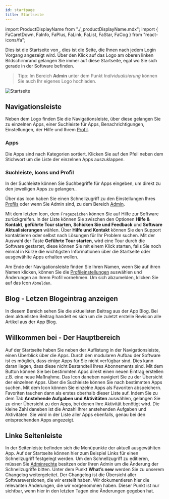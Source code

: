 ```yaml
---
id: startpage
title: Startseite
---
```


import ProductDisplayName from "./\_productDisplayName.mdx";
import { FaCaretDown, FaInfo, FaPlus, FaLink, FaList, FaStar, FaCog } from "react-icons/fa";

Dies ist die Startseite von <ProductDisplayName/>, dies ist die Seite, die Ihnen nach jedem Login Vorgang angezeigt wird. Über den Klick auf das <ProductDisplayName/> Logo am oberen linken Bildschirmrand gelangen Sie immer auf diese Startseite, egal wo Sie sich gerade in der Software befinden.

> Tipp: Im Bereich **Admin** unter dem Punkt _Individualisierung_ können Sie auch Ihr eigenes Logo hochladen.

![Startseite](https://caqadmin.blob.core.windows.net/public-screenshots/manual-screenshots/Screenshot%202021-08-18%20152706%20birthday-startpage.png)

## Navigationsleiste

Neben dem <ProductDisplayName/> Logo finden Sie die Navigationsleiste, über diese gelangen Sie zu einzelnen Apps, einer Suchleiste für Apps, Benachrichtigungen, Einstellungen, der Hilfe und Ihrem [Profil](account/profile).

### Apps

Die Apps sind nach Kategorien sortiert. Klicken Sie auf den Pfeil neben dem Stichwort um die Liste der einzelnen Apps auszuklappen.

### Suchleiste, Icons und Profil

In der Suchleiste können Sie Suchbegriffe für Apps eingeben, um direkt zu den jeweiligen Apps zu gelangen..

Über das Icon <FaCog/> haben Sie einen Schnellzugriff zu den Einstellungen Ihres [Profils](account/profile) oder wenn Sie Admin sind, zu dem Bereich [Admin](apps/admin.mdx).

Mit dem letzten Icon, dem <code>Fragezeichen</code> können Sie auf Hilfe zur <ProductDisplayName/> Software zurückgreifen.
In der Liste können Sie zwischen den Optionen **Hilfe & Kontakt**, **geführte Tour starten**, **Schicken Sie und Feedback** und **Software Aktualisierungen** wählen.
Über **Hilfe und Kontakt** können Sie den Support kontaktieren oder selbst nach Lösungen für Ihr Problem suchen.
Mit der Auswahl der Taste **Geführte Tour starten**, wird eine Tour durch die <ProductDisplayName/> Software gestartet, diese können Sie mit einem Klick starten, falls Sie noch einmal in Kürze die wichtigsten Informationen über die Startseite oder ausgewählte Apps erhalten wollen.

Am Ende der Navigationsleiste finden Sie Ihren Namen, wenn Sie auf ihren Namen klicken, können Sie die [Profileinstellungen](account/profile) auswählen und Änderungen an Ihrem Profil vornehmen.
Um sich abzumelden, klicken Sie auf das Icon <code>Abmelden</code>.

## Blog - Letzen Blogeintrag anzeigen

In diesem Bereich sehen Sie die aktuellsten Beitrag aus der App Blog. Bei dem aktuellsten Beitrag handelt es sich um die zuletzt erstelle Revision alle Artikel aus der App Blog.

## Willkommen bei <ProductDisplayName/> - Der Hauptbereich

Auf der Startseite haben Sie neben der Auflistung in der Navigationsleiste, einen Überblick über die <ProductDisplayName/> Apps.
Durch den modularen Aufbau der Software ist es möglich, dass einige Apps für Sie nicht verfügbar sind. Dies kann daran liegen, dass diese nicht Bestandteil Ihres Abonnements sind.
Mit dem Button <FaPlus/> können Sie bei bestimmten Apps direkt einen neuen Eintrag erstellen z.B. eine neue Maßnahme. Das Icon <FaList/> daneben navigiert Sie zu der Übersicht der einzelnen Apps. Über die Suchleiste können Sie nach bestimmten Apps suchen.
Mit dem <FaStar/> Icon können Sie einzelne Apps als Favoriten abspeichern. Favoriten tauchen dann als erstes oberhalb dieser Liste auf.
Indem Sie zu dem Tab **Anstehende Aufgaben und Aktivitäten** auswählen, gelangen Sie zu einer Übersicht zu den Apps, bei denen Ihre Aktivität benötigt wird. Die kleine Zahl daneben ist die Anzahl Ihrer anstehenden Aufgaben und Aktivitäten. Sie wird in der Liste aller Apps ebenfalls, genau bei den entsprechenden Apps angezeigt.

## Linke Seitenleiste

In der Seitenleiste befinden sich die Menüpunkte der aktuell ausgewählten App. Auf der Startseite können hier zum Beispiel Links für einen Schnellzugriff festgelegt werden. Um den Schnellzugriff zu editieren, müssen Sie [Adminrechte](apps/admin.mdx) besitzen oder Ihren Admin um die Änderung der Schnellzugriffe bitten.
Unter dem Punkt **What’s new** werden Sie zu unserem Changelog weitergeleitet. Der Changelog ist die Übersicht aller Softwareversionen, die wir erstellt haben. Wir dokumentieren hier die relevanten Änderungen, die wir vorgenommen haben.
Dieser Punkt ist nur sichtbar, wenn hier in den letzten Tagen eine Änderungen gegeben hat.
